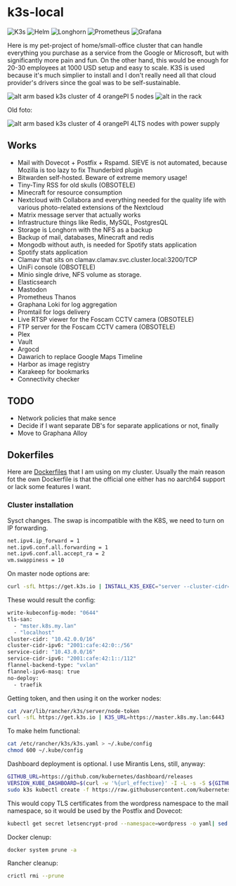 # k3s-local

![K3s](https://img.shields.io/badge/K3s-lightweight%20Kubernetes-blue?logo=kubernetes&style=flat-square)
![Helm](https://img.shields.io/badge/Helm-package%20manager-blue?logo=helm&style=flat-square)
![Longhorn](https://img.shields.io/badge/Longhorn-storage-orange?logo=longhorn&style=flat-square)
![Prometheus](https://img.shields.io/badge/Prometheus-monitoring-orange?logo=prometheus&style=flat-square)
![Grafana](https://img.shields.io/badge/Grafana-visualization-yellow?logo=grafana&style=flat-square)

Here is my pet-project of home/small-office cluster that can handle everything you purchase as a service from the Google or Microsoft, but with significantly more pain and fun. On the other hand, this would be enough for 20-30 employees at 1000 USD setup and easy to scale. K3S is used because it's much simplier to install and I don't really need all that cloud provider's drivers since the goal was to be self-sustainable.

![alt arm based k3s cluster of 4 orangePI 5 nodes](https://andreybondarenko.com/wp-content/uploads/2024/01/413937478_7239783166042743_857868293349421697_n-1024x768.jpg "My ARM65 cluster made of 4 OrangePI 5")
![alt in the rack](https://andreybondarenko.com/wp-content/uploads/2024/10/4000-3000-max-1536x1152.jpg "Now in the rack!")

Old foto:

![alt arm based k3s cluster of 4 orangePI 4LTS nodes with power supply]( https://andreybondarenko.com/wp-content/uploads/2023/07/image-1536x1152.png "My ARM65 cluster made of 4 OrangePI 4LTS")

## Works

* Mail with Dovecot + Postfix + Rspamd. SIEVE is not automated, because Mozilla is too lazy to fix Thunderbird plugin
* Bitwarden self-hosted. Beware of extreme memory usage!
* Tiny-Tiny RSS for old skulls (OBSOTELE)
* Minecraft for resource consumption
* Nextcloud with Collabora and everything needed for the quality life with various photo-related extensions of the Nextcloud
* Matrix message server that actually works
* Infrastructure things like Redis, MySQL, PostgresQL
* Storage is Longhorn with the NFS as a backup
* Backup of mail, databases, Minecraft and redis
* Mongodb without auth, is needed for Spotify stats application
* Spotify stats application
* Clamav that sits on  clamav.clamav.svc.cluster.local:3200/TCP
* UniFi console (OBSOTELE)
* Minio single drive, NFS volume as storage.
* Elasticsearch
* Mastodon
* Prometheus Thanos
* Graphana Loki for log aggregation
* Promtail for logs delivery
* Live RTSP viewer for the Foscam CCTV camera (OBSOTELE)
* FTP server for the Foscam CCTV camera (OBSOTELE)
* Plex
* Vault
* Argocd
* Dawarich to replace Google Maps Timeline
* Harbor as image registry
* Karakeep for bookmarks
* Connectivity checker

## TODO

* Network policies that make sence
* Decide if I want separate DB's for separate applications or not, finally
* Move to Graphana Alloy

## Dokerfiles

Here are [Dockerfiles](https://github.com/shaman007/Dockerfiles) that I am using on my cluster. Usually the main reason fot the own Dockerfile is that the official one either has no aarch64 support or lack some features I want.

### Cluster installation

Sysct сhanges. The swap is incompatible with the K8S, we need to turn on IP forwarding.

```bash
net.ipv4.ip_forward = 1
net.ipv6.conf.all.forwarding = 1
net.ipv6.conf.all.accept_ra = 2
vm.swappiness = 10
```

On master node options are:

```bash
curl -sfL https://get.k3s.io | INSTALL_K3S_EXEC="server --cluster-cidr=10.42.0.0/16,2001:cafe:42:0::/56 --service-cidr=10.43.0.0/16,2001:cafe:42:1::/112 --flannel-ipv6-masq --disable traefik" sh -s -
```

These would result the config:

```bash
write-kubeconfig-mode: "0644"
tls-san:
  - "mster.k8s.my.lan"
  - "localhost"
cluster-cidr: "10.42.0.0/16"
cluster-cidr-ipv6: "2001:cafe:42:0::/56"
service-cidr: "10.43.0.0/16"
service-cidr-ipv6: "2001:cafe:42:1::/112"
flannel-backend-type: "vxlan"
flannel-ipv6-masq: true
no-deploy:
  - traefik
```

Getting token, and then using it on the worker nodes:

```bash
cat /var/lib/rancher/k3s/server/node-token
curl -sfL https://get.k3s.io | K3S_URL=https://master.k8s.my.lan:6443  K3S_TOKEN=K10e::server:1397 sh -
```

To make helm functional:

```bash
cat /etc/rancher/k3s/k3s.yaml > ~/.kube/config
chmod 600 ~/.kube/config
```

Dashboard deployment is optional. I use Mirantis Lens, still, anyway:

```bash
GITHUB_URL=https://github.com/kubernetes/dashboard/releases
VERSION_KUBE_DASHBOARD=$(curl -w '%{url_effective}' -I -L -s -S ${GITHUB_URL}/latest -o /dev/null | sed -e 's|.*/||')
sudo k3s kubectl create -f https://raw.githubusercontent.com/kubernetes/dashboard/${VERSION_KUBE_DASHBOARD}/aio/deploy/recommended.yaml
```

This would copy TLS certificates from the wordpress namespace to the mail namespace, so it would be used by the Postfix and Dovecot:

```bash
kubectl get secret letsencrypt-prod --namespace=wordpress -o yaml| sed 's/namespace: .*/namespace: mail/'|kubectl apply -f -
```

Docker clenup:

```bash
docker system prune -a
```

Rancher cleanup:

```bash
crictl rmi --prune
```
